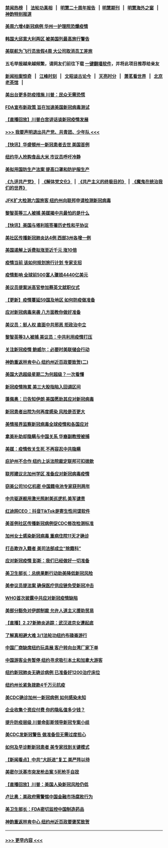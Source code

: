 #### [禁闻热榜](热点新闻.md?=0)  &nbsp;&nbsp;|&nbsp;&nbsp; [法轮功真相](https://github.com/gfw-breaker/truth/blob/master/README.md?=0) &nbsp;&nbsp;|&nbsp;&nbsp; [明慧二十周年报告](https://github.com/gfw-breaker/mh-reports/blob/master/README.md?=0) &nbsp;&nbsp;|&nbsp;&nbsp;[明慧期刊](https://github.com/gfw-breaker/mh-qikan) &nbsp;&nbsp;|&nbsp;&nbsp; [明慧海外之窗](https://github.com/gfw-breaker/mh-news/blob/master/README.md?=0) &nbsp;&nbsp;|&nbsp;&nbsp; [神韵特别报道](https://github.com/gfw-breaker/mh-news/blob/master/shenyun.md?=0)
#### [美周六增4新冠病例 华州一护理院恐爆疫情](../pages/nsc412/n11905823.md?t=03010932) 
#### [韩国大邱意大利两区 被美国列最高旅行警告](../pages/nsc412/n11905944.md?t=03010932) 
#### [美联航为飞行员放假4周 大公司取消员工差旅](../pages/nsc412/n11905894.md?t=03010932) 
#### 五毛举报越来越频繁，请网友们前往下载 [一键翻墙软件](https://github.com/gfw-breaker/ssr-accounts)，并将此项目推荐给亲友
#### [新闻拍案惊奇](https://github.com/gfw-breaker/banned-news/blob/master/pages/link4.md) &nbsp;&nbsp;|&nbsp;&nbsp; [江峰时刻](https://github.com/gfw-breaker/banned-news/blob/master/pages/link4.md) &nbsp;&nbsp;|&nbsp;&nbsp; [文昭谈古论今](https://github.com/gfw-breaker/banned-news/blob/master/pages/link4.md) &nbsp;&nbsp;|&nbsp;&nbsp; [天亮时分](https://github.com/gfw-breaker/banned-news/blob/master/pages/link4.md) &nbsp;&nbsp;|&nbsp;&nbsp; [萧茗看世界](https://github.com/gfw-breaker/banned-news/blob/master/pages/link4.md) &nbsp;&nbsp;|&nbsp;&nbsp; [北京老茶馆](https://github.com/gfw-breaker/banned-news/blob/master/pages/link4.md) &nbsp;&nbsp;|&nbsp;&nbsp; 
#### [美出台更多防疫措施 川普：民众无需恐慌](../pages/nsc412/n11905747.md?t=03010932) 
#### [FDA宣布新政策 旨在加速美国新冠病毒测试](../pages/nsc412/n11905693.md?t=03010932) 
#### [【直播回放】川普白宫讲话谈新冠疫情发展](../pages/nsc412/n11905588.md?t=03010932) 
#### [>>> 我要声明退出共产党、共青团、少年队 <<<](https://github.com/begood0513/goodnews/blob/master/quit/letter.md) 
#### [【快讯】华盛顿州一新冠患者去世 美国首例](../pages/nsc412/n11905571.md?t=03010932) 
#### [纽约华人抢购食品大米 市议员呼吁冷静](../pages/nsc412/n11904453.md?t=03010932) 
#### [美拟用国防生产法案 提高口罩和防护服生产](../pages/nsc412/n11905517.md?t=03010932) 
#### [《九评共产党》](https://github.com/begood0513/9ping.md/blob/master/README.md) &nbsp;|&nbsp; [《解体党文化》](../../../../jtdwh.md/blob/master/README.md)  &nbsp;|&nbsp; [《共产主义的终极目的》](../../../../gczydzjmd.md/blob/master/README.md) &nbsp;|&nbsp; [《魔鬼在统治我们的世界》](../../../../mgztzwmdsj.md/blob/master/README.md) 
#### [JFK扩大检测六国旅客 纽约州向联邦申请检测新冠病毒](../pages/nsc412/n11905491.md?t=03010932) 
#### [黎智英等三人被捕 美媒揭中共最怕的是什么](../pages/nsc412/n11905316.md?t=03010932) 
#### [【快讯】美国与塔利班签署历史性和平协议](../pages/nsc412/n11905172.md?t=03010932) 
#### [美社区传播新冠肺炎达4例 西部3州各增一例](../pages/nsc412/n11904070.md?t=03010932) 
#### [美国递解上诉费拟涨至近千元  涨10倍](../pages/nsc412/n11904466.md?t=03010932) 
#### [疫情当前 该如何规划旅行计划 专家支招](../pages/nsc412/n11903865.md?t=03010932) 
#### [疫情影响 全球前500富人骤损4440亿美元](../pages/nsc412/n11904283.md?t=03010932) 
#### [美议员提案派高官参加蔡英文就职仪式](../pages/nsc412/n11904166.md?t=03010932) 
#### [【更新】疫情蔓延59国及地区 如何防疫做准备](../pages/nsc412/n11890652.md?t=03010932) 
#### [应对新冠病毒来袭 八方面教你做好准备](../pages/nsc412/n11903736.md?t=03010932) 
#### [美议员：挺人权 直面中共邪恶 拒政治中立](../pages/nsc412/n11903790.md?t=03010932) 
#### [黎智英等3人被捕 美议员：中共利用疫情打压](../pages/nsc412/n11903768.md?t=03010932) 
#### [关注新冠疫情 鲍威尔：必要时美联储会行动](../pages/nsc412/n11903672.md?t=03010932) 
#### [神韵重返林肯中心 纽约州近百政要致贺(二)](../pages/nsc412/n11897500.md?t=03010932) 
#### [美国大选超级星期二为何超级？一次看懂](../pages/nsc412/n11903490.md?t=03010932) 
#### [新冠疫情拖累 美三大股指陷入回调区间](../pages/nsc412/n11903211.md?t=03010932) 
#### [蓬佩奥：已告知伊朗 美国愿助其应对新冠病毒](../pages/nsc412/n11903212.md?t=03010932) 
#### [新冠患者出院为何再度感染 风险是否更大](../pages/nsc412/n11903262.md?t=03010932) 
#### [美情报界监察新冠病毒全球疫情和各国应对](../pages/nsc412/n11903098.md?t=03010932) 
#### [拿美补助却隐瞒与中国关系 华裔副教授被捕](../pages/nsc412/n11901687.md?t=03010932) 
#### [美媒：疫情攸关生死 不再容忍中共隐瞒](../pages/nsc412/n11901694.md?t=03010932) 
#### [庇护州不合作  纽约上诉法院裁定联邦可扣拨款](../pages/nsc412/n11902238.md?t=03010932) 
#### [联邦建议北加州学区 准备应对新冠病毒疫情](../pages/nsc412/n11902448.md?t=03010932) 
#### [窃美公司10亿机密 中国籍电池专家获刑两年](../pages/nsc412/n11901996.md?t=03010932) 
#### [中共驱逐舰用激光照射美巡逻机 美军谴责](../pages/nsc412/n11901964.md?t=03010932) 
#### [红迪网CEO：抖音TikTok是寄生性间谍软件](../pages/nsc412/n11901675.md?t=03010932) 
#### [美首例社区传播新冠病例促CDC修改检测标准](../pages/nsc412/n11901490.md?t=03010932) 
#### [加州女士感染新冠病毒 重病住院11天才确诊](../pages/nsc412/n11901246.md?t=03010932) 
#### [打击欺诈入籍者 美司法部成立“除籍科”](../pages/nsc412/n11901364.md?t=03010932) 
#### [应对新冠疫情 彭斯：我们已经做好一切准备](../pages/nsc412/n11901268.md?t=03010932) 
#### [美卫生部长：总统果断行动助美降低新冠风险](../pages/nsc412/n11900906.md?t=03010932) 
#### [美参议员提法案 确保医疗供应链免受新冠冲击](../pages/nsc412/n11901144.md?t=03010932) 
#### [WHO首次披露中共应对新冠疫情缺陷](../pages/nsc412/n11900978.md?t=03010932) 
#### [美部分豁免对伊朗制裁 允许人道主义援助贸易](../pages/nsc412/n11900859.md?t=03010932) 
#### [【直播】2.27新肺炎追踪：武汉进京女遭起底](../pages/nsc412/n11900415.md?t=03010932) 
#### [了解真相避大难  3/1法轮功纽约布碌崙游行](../pages/nsc412/n11899501.md?t=03010932) 
#### [中国厂商缺席纽约玩具展  客户转向台湾厂家下单](../pages/nsc412/n11899505.md?t=03010932) 
#### [中国游客业务暂停  纽约寻求吸引本土和加拿大游客](../pages/nsc412/n11899492.md?t=03010932) 
#### [纽约新冠肺炎无确诊病例  已准备好1200治疗床位](../pages/nsc412/n11899474.md?t=03010932) 
#### [纽约州长紧急拨款4千万元抗疫](../pages/nsc412/n11899477.md?t=03010932) 
#### [美CDC确诊加州一新冠病例 如何感染未知](../pages/nsc412/n11899165.md?t=03010932) 
#### [企业收集个资应付费 你的隐私值多少钱？](../pages/nsc412/n11898097.md?t=03010932) 
#### [提升防疫层级 川普命彭斯领导新冠专案小组](../pages/nsc412/n11898934.md?t=03010932) 
#### [美CDC发新冠警告 做准备但无需过度担心](../pages/nsc412/n11898923.md?t=03010932) 
#### [如何及早诊断新冠患者 美专家找到关键模式](../pages/nsc412/n11898626.md?t=03010932) 
#### [【新闻看点】中共“大跃进”复工 美严阵以待](../pages/nsc412/n11898221.md?t=03010932) 
#### [美密尔沃基市突发枪击案 5死枪手自戕](../pages/nsc412/n11898687.md?t=03010932) 
#### [【直播回放】川普：美国人染新冠风险仍低](../pages/nsc412/n11898088.md?t=03010932) 
#### [卢比奥：美政府需警惕中国金融市场腐败行为](../pages/nsc412/n11898327.md?t=03010932) 
#### [美卫生部长：FDA密切监控中国制造药品](../pages/nsc412/n11898231.md?t=03010932) 
#### [神韵重返林肯中心 纽约州近百政要褒奖致贺](../pages/nsc412/n11893366.md?t=03010932) 

----
#### [ >>> 更早内容 <<< ](../indexes/nsc412-earlier.md)
